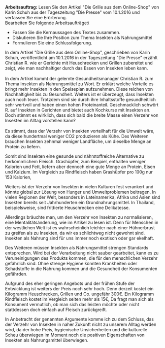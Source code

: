 **Arbeitsauftrag:** Lesen Sie den Artikel "Die Grille aus dem Online-Shop" von Karin Schuh aus der Tageszeitung "Die Presse" vom 10.1.2016 und verfassen Sie eine Erörterung.\
Bearbeiten Sie folgende Arbeitsaufträge:\
* Fassen Sie die Kernaussagen des Textes zusammen.
* Diskutieren Sie Ihre Position zum Thema Insekten als Nahrungsmittel
* Formulieren Sie eine Schlussfolgerung.

In dem Artikel "Die Grille aus dem Online-Shop", geschrieben von Karin Schuh, veröffentlicht am 10.1.2016 in der Tageszeitung "Die Presse" erzählt Christian R. wie er Gerichte mit Heuschrecken und Grillen zubereitet und zeigt, wie man nachhaltiger durch das Essen von Insekten leben kann.\
\
In dem Artikel kommt der gelernte Gesundheitsmanager Christian R. zum Thema Insekten als Nahrungsmittel zu Wort. Er erklärt welche Vorteile es bringt mehr Insekten in den Speiseplan aufzunehmen. Diese reichen von Nachhaltigkeit bis zu Gesundheit. Weiters ist er überzeugt, dass Insekten auch noch teuer. Trotzdem sind sie durch ihre Inhaltsstoffe gesundheitlich sehr wertvoll und haben einen hohen Proteinanteil. Geschmacklich schwört R. auf Insekten in Gerichten und bietet auch Kochkurse mit Insekten an. Doch stimmt es wirklich, dass sich bald die breite Masse einen Verzehr von Insekten im Alltag vorstellen kann?\
\
Es stimmt, dass der Verzehr von Insekten vorteilhaft für die Umwelt wäre, da diese hundertmal weniger CO2 produzieren als Kühe. Des Weiteren brauchen Insekten zehnmal weniger Landfläche, um dieselbe Menge an Protein zu liefern.

Somit sind Insekten eine gesunde und nährstoffreiche Alternative zu herkömmlichem Fleisch. Grashüpfer, zum Beispiel, enthalten weniger Kalorien und Fett, liefern aber dennoch eine gute Menge an Protein, Eisen und Kalzium. Im Vergleich zu Rindfleisch haben Grashüpfer pro 100g nur 153 Kalorien, 

Weiters ist der Verzehr von Insekten in vielen Kulturen fest verankert und könnte global zur Lösung von Hunger und Umweltproblemen beitragen. In vielen Regionen der Welt, besonders in Lateinamerika, Afrika und Asien sind Insekten bereits seit Jahrhunderten ein Grundnahrungsmittel. In Thailand, beispielsweise, sind frittierte Heuschrecken eine Delikatesse.

Allerdings bräuchte man, um den Verzehr von Insekten zu normalisieren, eine Mentalitätsänderung, wie im Artikel zu lesen ist. Denn für Menschen in der westlichen Welt ist es wahrscheinlich leichter nach einer Hühnerbrust zu greifen als zu Insekten, da wir es schlichtweg nicht gewohnt sind. Insekten als Nahrung sind für uns immer noch exotisch oder gar ekelhaft.

Des Weiteren müssen Insekten als Nahrungsmittel strengen Standards entsprechen. Wird bei der Verarbeitung nicht sauber gearbeitet, kann es zu Veruneinigungen des Produkts kommen, die für den menschlichen Verzehr gefährlich sind. Ohne strenge Hygiene könnten Krankheiten oder Schadstoffe in die Nahrung kommen und die Gesundheit der Konsumenten gefährden.

Aufgrund des eher geringen Angebots und der frühen Stufe der Entwicklung ist weiters der Preis noch sehr hoch. Denn derzeit kostet ein Kilogramm Heuschrecken, Grillen und Co. ungefähr 300€. Ein Kilogramm Rindfleisch kostet im Vergleich selten mehr als 15€, Da fragt man sich als Konsument vermutlich, ob man sich das leisten möchte oder nicht stattdessen doch einfach auf Fleisch zurückgreift.

In Anbetracht der genannten Argumente komme ich zu dem Schluss, das der Verzehr von Insekten in naher Zukunft nicht zu unserem Alltag werden wird, da der hohe Preis, hygienische Unsicherheiten und die kulturelle Scheu überwiegen im Moment noch die positiven Eigenschaften von Insekten als Nahrungsmittel überwiegen.

